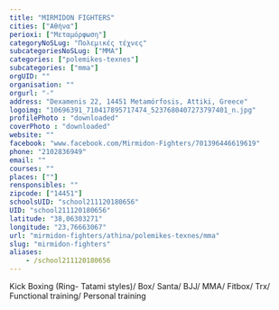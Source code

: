 ```yaml
---
title: "MIRMIDON FIGHTERS"
cities: ["Αθήνα"]
perioxi: ["Μεταμόρφωση"]
categoryNoSLug: "Πολεμικές τέχνες"
subcategoriesNoSLug: ["MMA"]
categories: ["polemikes-texnes"]
subcategories: ["mma"]
orgUID: ""
organisation: ""
orgurl: "-"
address: "Dexamenis 22, 14451 Metamórfosis, Attiki, Greece"
logoimg: "10696391_710417895717474_5237680407273797401_n.jpg"
profilePhoto : "downloaded"
coverPhoto : "downloaded"
website: ""
facebook: "www.facebook.com/Mirmidon-Fighters/701396446619619"
phone: "2102836949"
email: ""
courses: ""
places: [""]
rensponsibles: ""
zipcode: ["14451"]
schoolsUID: "school211120180656"
UID: "school211120180656"
latitude: "38,06303271"
longitude: "23,76663067"
url: "mirmidon-fighters/athina/polemikes-texnes/mma"
slug: "mirmidon-fighters"
aliases:
    - /school211120180656
---
```



Kick Boxing (Ring- Tatami styles)/ Box/ Santa/ BJJ/ MMA/ Fitbox/ Trx/ Functional training/ Personal training

